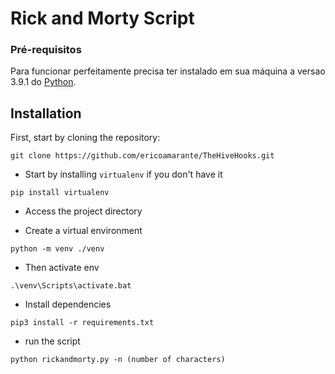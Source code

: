 # Rick and Morty Script

### Pré-requisitos
Para funcionar perfeitamente precisa ter instalado em sua máquina a versao 3.9.1 do [Python](https://www.python.org/downloads/release/python-391/).

## Installation

First, start by cloning the repository:

```
git clone https://github.com/ericoamarante/TheHiveHooks.git
```

- Start by installing `virtualenv` if you don't have it
```
pip install virtualenv
```
- Access the project directory

- Create a virtual environment
```
python -m venv ./venv
```

- Then activate env
```
.\venv\Scripts\activate.bat
```

- Install dependencies
```
pip3 install -r requirements.txt
```

- run the script
```
python rickandmorty.py -n (number of characters)
```
